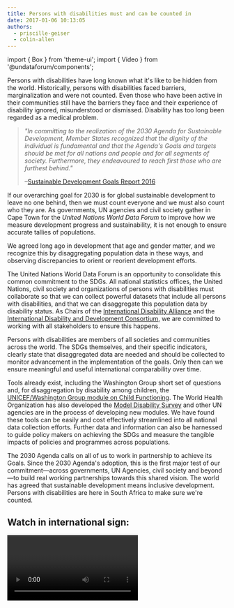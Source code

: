 ```yaml
---
title: Persons with disabilities must and can be counted in
date: 2017-01-06 10:13:05
authors:
  - priscille-geiser
  - colin-allen
---
```


import { Box } from 'theme-ui'; import { Video } from '@undataforum/components';

Persons with disabilities have long known what it's like to be hidden from the
world. Historically, persons with disabilities faced barriers, marginalization
and were not counted. Even those who have been active in their communities still
have the barriers they face and their experience of disability ignored,
misunderstood or dismissed. Disability has too long been regarded as a medical
problem.

> _"In committing to the realization of the 2030 Agenda for Sustainable
> Development, Member States recognized that the dignity of the individual is
> fundamental and that the Agenda's Goals and targets should be met for all
> nations and people and for all segments of society. Furthermore, they
> endeavoured to reach first those who are furthest behind."_
>
> &ndash;[Sustainable Development Goals Report 2016](https://unstats.un.org/sdgs/report/2016/)

If our overarching goal for 2030 is for global sustainable development to leave
no one behind, then we must count everyone and we must also count who they are.
As governments, UN agencies and civil society gather in Cape Town for the
_United Nations World Data Forum_ to improve how we measure development progress
and sustainability, it is not enough to ensure accurate tallies of populations.

We agreed long ago in development that age and gender matter, and we recognize
this by disaggregating population data in these ways, and observing
discrepancies to orient or reorient development efforts.

The United Nations World Data Forum is an opportunity to consolidate this common
commitment to the SDGs. All national statistics offices, the United Nations,
civil society and organizations of persons with disabilities must collaborate so
that we can collect powerful datasets that include all persons with
disabilities, and that we can disaggregate this population data by disability
status. As Chairs of the
[International Disability Alliance](http://www.internationaldisabilityalliance.org/)
and the
[International Disability and Development Consortium](https://www.iddcconsortium.net/),
we are committed to working with all stakeholders to ensure this happens.

Persons with disabilities are members of all societies and communities across
the world. The SDGs themselves, and their specific indicators, clearly state
that disaggregated data are needed and should be collected to monitor
advancement in the implementation of the goals. Only then can we ensure
meaningful and useful international comparability over time.

Tools already exist, including the Washington Group short set of questions and,
for disaggregation by disability among children, the
[UNICEF/Washington Group module on Child Functioning](https://data.unicef.org/resources/module-child-functioning/).
The World Health Organization has also developed the
[Model Disability Survey](https://www.who.int/disabilities/data/mds/en/) and
other UN agencies are in the process of developing new modules. We have found
these tools can be easily and cost effectively streamlined into all national
data collection efforts. Further data and information can also be harnessed to
guide policy makers on achieving the SDGs and measure the tangible impacts of
policies and programmes across populations.

The 2030 Agenda calls on all of us to work in partnership to achieve its Goals.
Since the 2030 Agenda's adoption, this is the first major test of our
commitment&mdash;across governments, UN Agencies, civil society and
beyond&mdash;to build real working partnerships towards this shared vision. The
world has agreed that sustainable development means inclusive development.
Persons with disabilities are here in South Africa to make sure we're counted.

## Watch in international sign:

<Box mb={3}>
  <Video id="shtAX2YoHAI" title="2020 round of population and housing census" ratio={16/9} />
</Box>
